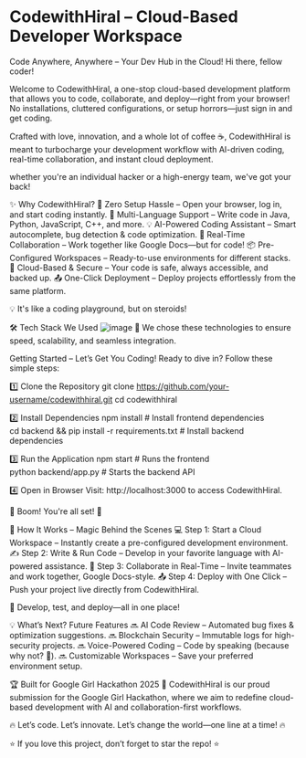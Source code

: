 # CodewithHiral – Cloud-Based Developer Workspace
Code Anywhere, Anywhere – Your Dev Hub in the Cloud!
Hi there, fellow coder! 

Welcome to CodewithHiral, a one-stop cloud-based development platform that allows you to code, collaborate, and deploy—right from your browser! No installations, cluttered configurations, or setup horrors—just sign in and get coding.

Crafted with love, innovation, and a whole lot of coffee ☕, CodewithHiral is meant to turbocharge your development workflow with AI-driven coding, real-time collaboration, and instant cloud deployment.

whether you're an individual hacker or a high-energy team, we've got your back!

✨ Why CodewithHiral?
🚀 Zero Setup Hassle – Open your browser, log in, and start coding instantly.
🔗 Multi-Language Support – Write code in Java, Python, JavaScript, C++, and more.
💡 AI-Powered Coding Assistant – Smart autocomplete, bug detection & code optimization.
👥 Real-Time Collaboration – Work together like Google Docs—but for code!
📦 Pre-Configured Workspaces – Ready-to-use environments for different stacks.
🔐 Cloud-Based & Secure – Your code is safe, always accessible, and backed up.
📤 One-Click Deployment – Deploy projects effortlessly from the same platform.

💡 It's like a coding playground, but on steroids! 

🛠 Tech Stack We Used
![image](https://github.com/user-attachments/assets/2810a748-6534-4561-b966-d0fe640a08bc)
🚀 We chose these technologies to ensure speed, scalability, and seamless integration.

 Getting Started – Let’s Get You Coding!
Ready to dive in? Follow these simple steps:

1️⃣ Clone the Repository
git clone https://github.com/your-username/codewithhiral.git
cd codewithhiral

2️⃣ Install Dependencies
npm install  # Install frontend dependencies  
cd backend && pip install -r requirements.txt  # Install backend dependencies  

3️⃣ Run the Application
npm start  # Runs the frontend  
python backend/app.py  # Starts the backend API  

4️⃣ Open in Browser
Visit: http://localhost:3000 to access CodewithHiral.

🔹 Boom! You're all set! 🚀

🎯 How It Works – Magic Behind the Scenes
💻 Step 1: Start a Cloud Workspace – Instantly create a pre-configured development environment.
✍ Step 2: Write & Run Code – Develop in your favorite language with AI-powered assistance.
🤝 Step 3: Collaborate in Real-Time – Invite teammates and work together, Google Docs-style.
📤 Step 4: Deploy with One Click – Push your project live directly from CodewithHiral.

🚀 Develop, test, and deploy—all in one place!

💡 What’s Next? Future Features
🔜 AI Code Review – Automated bug fixes & optimization suggestions.
🔜 Blockchain Security – Immutable logs for high-security projects.
🔜 Voice-Powered Coding – Code by speaking (because why not? 🤖).
🔜 Customizable Workspaces – Save your preferred environment setup.

🏆 Built for Google Girl Hackathon 2025
🎉 CodewithHiral is our proud submission for the Google Girl Hackathon, where we aim to redefine cloud-based development with AI and collaboration-first workflows.

🔥 Let’s code. Let’s innovate. Let’s change the world—one line at a time! 🔥

⭐ If you love this project, don’t forget to star the repo! ⭐


